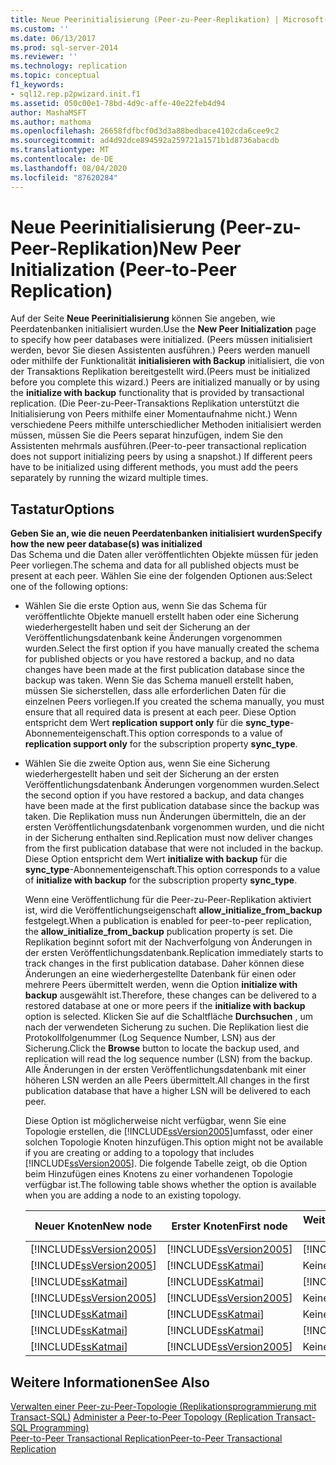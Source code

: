 ```yaml
---
title: Neue Peerinitialisierung (Peer-zu-Peer-Replikation) | Microsoft-Dokumentation
ms.custom: ''
ms.date: 06/13/2017
ms.prod: sql-server-2014
ms.reviewer: ''
ms.technology: replication
ms.topic: conceptual
f1_keywords:
- sql12.rep.p2pwizard.init.f1
ms.assetid: 050c00e1-78bd-4d9c-affe-40e22feb4d94
author: MashaMSFT
ms.author: mathoma
ms.openlocfilehash: 26658fdfbcf0d3d3a88bedbace4102cda6cee9c2
ms.sourcegitcommit: ad4d92dce894592a259721a1571b1d8736abacdb
ms.translationtype: MT
ms.contentlocale: de-DE
ms.lasthandoff: 08/04/2020
ms.locfileid: "87620284"
---
```

# <a name="new-peer-initialization-peer-to-peer-replication"></a><span data-ttu-id="938cb-102">Neue Peerinitialisierung (Peer-zu-Peer-Replikation)</span><span class="sxs-lookup"><span data-stu-id="938cb-102">New Peer Initialization (Peer-to-Peer Replication)</span></span>
  <span data-ttu-id="938cb-103">Auf der Seite **Neue Peerinitialisierung** können Sie angeben, wie Peerdatenbanken initialisiert wurden.</span><span class="sxs-lookup"><span data-stu-id="938cb-103">Use the **New Peer Initialization** page to specify how peer databases were initialized.</span></span> <span data-ttu-id="938cb-104">(Peers müssen initialisiert werden, bevor Sie diesen Assistenten ausführen.) Peers werden manuell oder mithilfe der Funktionalität **initialisieren with Backup** initialisiert, die von der Transaktions Replikation bereitgestellt wird.</span><span class="sxs-lookup"><span data-stu-id="938cb-104">(Peers must be initialized before you complete this wizard.) Peers are initialized manually or by using the **initialize with backup** functionality that is provided by transactional replication.</span></span> <span data-ttu-id="938cb-105">(Die Peer-zu-Peer-Transaktions Replikation unterstützt die Initialisierung von Peers mithilfe einer Momentaufnahme nicht.) Wenn verschiedene Peers mithilfe unterschiedlicher Methoden initialisiert werden müssen, müssen Sie die Peers separat hinzufügen, indem Sie den Assistenten mehrmals ausführen.</span><span class="sxs-lookup"><span data-stu-id="938cb-105">(Peer-to-peer transactional replication does not support initializing peers by using a snapshot.) If different peers have to be initialized using different methods, you must add the peers separately by running the wizard multiple times.</span></span>  
  
## <a name="options"></a><span data-ttu-id="938cb-106">Tastatur</span><span class="sxs-lookup"><span data-stu-id="938cb-106">Options</span></span>  
 <span data-ttu-id="938cb-107">**Geben Sie an, wie die neuen Peerdatenbanken initialisiert wurden**</span><span class="sxs-lookup"><span data-stu-id="938cb-107">**Specify how the new peer database(s) was initialized**</span></span>  
 <span data-ttu-id="938cb-108">Das Schema und die Daten aller veröffentlichten Objekte müssen für jeden Peer vorliegen.</span><span class="sxs-lookup"><span data-stu-id="938cb-108">The schema and data for all published objects must be present at each peer.</span></span> <span data-ttu-id="938cb-109">Wählen Sie eine der folgenden Optionen aus:</span><span class="sxs-lookup"><span data-stu-id="938cb-109">Select one of the following options:</span></span>  
  
-   <span data-ttu-id="938cb-110">Wählen Sie die erste Option aus, wenn Sie das Schema für veröffentlichte Objekte manuell erstellt haben oder eine Sicherung wiederhergestellt haben und seit der Sicherung an der Veröffentlichungsdatenbank keine Änderungen vorgenommen wurden.</span><span class="sxs-lookup"><span data-stu-id="938cb-110">Select the first option if you have manually created the schema for published objects or you have restored a backup, and no data changes have been made at the first publication database since the backup was taken.</span></span> <span data-ttu-id="938cb-111">Wenn Sie das Schema manuell erstellt haben, müssen Sie sicherstellen, dass alle erforderlichen Daten für die einzelnen Peers vorliegen.</span><span class="sxs-lookup"><span data-stu-id="938cb-111">If you created the schema manually, you must ensure that all required data is present at each peer.</span></span> <span data-ttu-id="938cb-112">Diese Option entspricht dem Wert **replication support only** für die **sync_type**-Abonnementeigenschaft.</span><span class="sxs-lookup"><span data-stu-id="938cb-112">This option corresponds to a value of **replication support only** for the subscription property **sync_type**.</span></span>  
  
-   <span data-ttu-id="938cb-113">Wählen Sie die zweite Option aus, wenn Sie eine Sicherung wiederhergestellt haben und seit der Sicherung an der ersten Veröffentlichungsdatenbank Änderungen vorgenommen wurden.</span><span class="sxs-lookup"><span data-stu-id="938cb-113">Select the second option if you have restored a backup, and data changes have been made at the first publication database since the backup was taken.</span></span> <span data-ttu-id="938cb-114">Die Replikation muss nun Änderungen übermitteln, die an der ersten Veröffentlichungsdatenbank vorgenommen wurden, und die nicht in der Sicherung enthalten sind.</span><span class="sxs-lookup"><span data-stu-id="938cb-114">Replication must now deliver changes from the first publication database that were not included in the backup.</span></span> <span data-ttu-id="938cb-115">Diese Option entspricht dem Wert **initialize with backup** für die **sync_type**-Abonnementeigenschaft.</span><span class="sxs-lookup"><span data-stu-id="938cb-115">This option corresponds to a value of **initialize with backup** for the subscription property **sync_type**.</span></span>  
  
     <span data-ttu-id="938cb-116">Wenn eine Veröffentlichung für die Peer-zu-Peer-Replikation aktiviert ist, wird die Veröffentlichungseigenschaft **allow_initialize_from_backup** festgelegt.</span><span class="sxs-lookup"><span data-stu-id="938cb-116">When a publication is enabled for peer-to-peer replication, the **allow_initialize_from_backup** publication property is set.</span></span> <span data-ttu-id="938cb-117">Die Replikation beginnt sofort mit der Nachverfolgung von Änderungen in der ersten Veröffentlichungsdatenbank.</span><span class="sxs-lookup"><span data-stu-id="938cb-117">Replication immediately starts to track changes in the first publication database.</span></span> <span data-ttu-id="938cb-118">Daher können diese Änderungen an eine wiederhergestellte Datenbank für einen oder mehrere Peers übermittelt werden, wenn die Option **initialize with backup** ausgewählt ist.</span><span class="sxs-lookup"><span data-stu-id="938cb-118">Therefore, these changes can be delivered to a restored database at one or more peers if the **initialize with backup** option is selected.</span></span> <span data-ttu-id="938cb-119">Klicken Sie auf die Schaltfläche **Durchsuchen** , um nach der verwendeten Sicherung zu suchen. Die Replikation liest die Protokollfolgenummer (Log Sequence Number, LSN) aus der Sicherung.</span><span class="sxs-lookup"><span data-stu-id="938cb-119">Click the **Browse** button to locate the backup used, and replication will read the log sequence number (LSN) from the backup.</span></span> <span data-ttu-id="938cb-120">Alle Änderungen in der ersten Veröffentlichungsdatenbank mit einer höheren LSN werden an alle Peers übermittelt.</span><span class="sxs-lookup"><span data-stu-id="938cb-120">All changes in the first publication database that have a higher LSN will be delivered to each peer.</span></span>  
  
     <span data-ttu-id="938cb-121">Diese Option ist möglicherweise nicht verfügbar, wenn Sie eine Topologie erstellen, die [!INCLUDE[ssVersion2005](../../includes/ssversion2005-md.md)]umfasst, oder einer solchen Topologie Knoten hinzufügen.</span><span class="sxs-lookup"><span data-stu-id="938cb-121">This option might not be available if you are creating or adding to a topology that includes [!INCLUDE[ssVersion2005](../../includes/ssversion2005-md.md)].</span></span> <span data-ttu-id="938cb-122">Die folgende Tabelle zeigt, ob die Option beim Hinzufügen eines Knotens zu einer vorhandenen Topologie verfügbar ist.</span><span class="sxs-lookup"><span data-stu-id="938cb-122">The following table shows whether the option is available when you are adding a node to an existing topology.</span></span>  
  
    |<span data-ttu-id="938cb-123">Neuer Knoten</span><span class="sxs-lookup"><span data-stu-id="938cb-123">New node</span></span>|<span data-ttu-id="938cb-124">Erster Knoten</span><span class="sxs-lookup"><span data-stu-id="938cb-124">First node</span></span>|<span data-ttu-id="938cb-125">Weitere Knoten</span><span class="sxs-lookup"><span data-stu-id="938cb-125">Additional nodes</span></span>|<span data-ttu-id="938cb-126">Option</span><span class="sxs-lookup"><span data-stu-id="938cb-126">Option</span></span>|  
    |--------------|----------------|----------------------|------------|  
    |[!INCLUDE[ssVersion2005](../../includes/ssversion2005-md.md)]|[!INCLUDE[ssVersion2005](../../includes/ssversion2005-md.md)]|[!INCLUDE[ssVersion2005](../../includes/ssversion2005-md.md)]|<span data-ttu-id="938cb-127">Disabled</span><span class="sxs-lookup"><span data-stu-id="938cb-127">Disabled</span></span>|  
    |[!INCLUDE[ssVersion2005](../../includes/ssversion2005-md.md)]|[!INCLUDE[ssKatmai](../../includes/sskatmai-md.md)]|<span data-ttu-id="938cb-128">Keine</span><span class="sxs-lookup"><span data-stu-id="938cb-128">None</span></span>|<span data-ttu-id="938cb-129">Disabled</span><span class="sxs-lookup"><span data-stu-id="938cb-129">Disabled</span></span>|  
    |[!INCLUDE[ssKatmai](../../includes/sskatmai-md.md)]|[!INCLUDE[ssKatmai](../../includes/sskatmai-md.md)]|[!INCLUDE[ssVersion2005](../../includes/ssversion2005-md.md)]|<span data-ttu-id="938cb-130">Disabled</span><span class="sxs-lookup"><span data-stu-id="938cb-130">Disabled</span></span>|  
    |[!INCLUDE[ssVersion2005](../../includes/ssversion2005-md.md)]|[!INCLUDE[ssVersion2005](../../includes/ssversion2005-md.md)]|<span data-ttu-id="938cb-131">Keine</span><span class="sxs-lookup"><span data-stu-id="938cb-131">None</span></span>|<span data-ttu-id="938cb-132">Aktiviert</span><span class="sxs-lookup"><span data-stu-id="938cb-132">Enabled</span></span>|  
    |[!INCLUDE[ssKatmai](../../includes/sskatmai-md.md)]|[!INCLUDE[ssKatmai](../../includes/sskatmai-md.md)]|<span data-ttu-id="938cb-133">Keine</span><span class="sxs-lookup"><span data-stu-id="938cb-133">None</span></span>|<span data-ttu-id="938cb-134">Aktiviert</span><span class="sxs-lookup"><span data-stu-id="938cb-134">Enabled</span></span>|  
    |[!INCLUDE[ssKatmai](../../includes/sskatmai-md.md)]|[!INCLUDE[ssKatmai](../../includes/sskatmai-md.md)]|[!INCLUDE[ssKatmai](../../includes/sskatmai-md.md)]|<span data-ttu-id="938cb-135">Aktiviert</span><span class="sxs-lookup"><span data-stu-id="938cb-135">Enabled</span></span>|  
    |[!INCLUDE[ssKatmai](../../includes/sskatmai-md.md)]|[!INCLUDE[ssVersion2005](../../includes/ssversion2005-md.md)]|<span data-ttu-id="938cb-136">Keine</span><span class="sxs-lookup"><span data-stu-id="938cb-136">None</span></span>|<span data-ttu-id="938cb-137">Aktiviert</span><span class="sxs-lookup"><span data-stu-id="938cb-137">Enabled</span></span>|  
  
## <a name="see-also"></a><span data-ttu-id="938cb-138">Weitere Informationen</span><span class="sxs-lookup"><span data-stu-id="938cb-138">See Also</span></span>  
 <span data-ttu-id="938cb-139">[Verwalten einer Peer-zu-Peer-Topologie &#40;Replikationsprogrammierung mit Transact-SQL&#41;](administration/administer-a-peer-to-peer-topology-replication-transact-sql-programming.md) </span><span class="sxs-lookup"><span data-stu-id="938cb-139">[Administer a Peer-to-Peer Topology &#40;Replication Transact-SQL Programming&#41;](administration/administer-a-peer-to-peer-topology-replication-transact-sql-programming.md) </span></span>  
 [<span data-ttu-id="938cb-140">Peer-to-Peer Transactional Replication</span><span class="sxs-lookup"><span data-stu-id="938cb-140">Peer-to-Peer Transactional Replication</span></span>](transactional/peer-to-peer-transactional-replication.md)  
  
  

